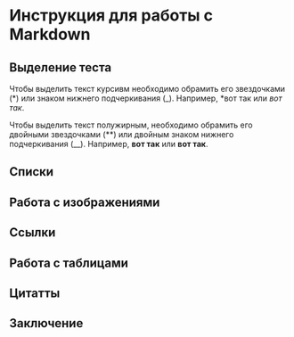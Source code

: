# Инструкция для работы с Markdown

## Выделение теста

Чтобы выделить текст курсивм необходимо обрамить его звездочками (*) или знаком нижнего подчеркивания (_). Например, *вот так или _вот так_.

Чтобы выделить текст полужирным, необходимо обрамить его двойными звездочками (**) или двойным знаком нижнего подчеркивания (__). Например, **вот так** или __вот так__.

## Списки

## Работа с изображениями

## Ссылки

## Работа с таблицами

## Цитатты

## Заключение

